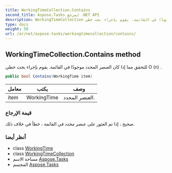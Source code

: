 ```yaml
---
title: WorkingTimeCollection.Contains
second_title: Aspose.Tasks لمرجع .NET API
description: WorkingTimeCollection طريقة. للتحقق مما إذا كان العنصر المحدد موجودًا في القائمة. يقوم بإجراء بحث خطي O n .
type: docs
weight: 50
url: /ar/net/aspose.tasks/workingtimecollection/contains/
---
```

## WorkingTimeCollection.Contains method

للتحقق مما إذا كان العنصر المحدد موجودًا في القائمة. يقوم بإجراء بحث خطي O (n) .

```csharp
public bool Contains(WorkingTime item)
```

| معامل | يكتب | وصف |
| --- | --- | --- |
| item | WorkingTime | العنصر المحدد. |

### قيمة الإرجاع

صحيح ، إذا تم العثور على عنصر محدد في القائمة ، خطأ في خلاف ذلك.

### أنظر أيضا

* class [WorkingTime](../../workingtime/)
* class [WorkingTimeCollection](../)
* مساحة الاسم [Aspose.Tasks](../../workingtimecollection/)
* المجسم [Aspose.Tasks](../../../)


